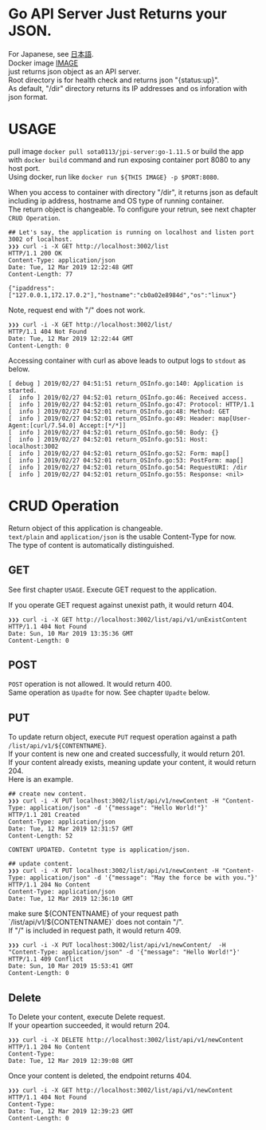 # Go API Server Just Returns your JSON.

For Japanese, see [日本語](/README_jp.md).  
Docker image [IMAGE](https://hub.docker.com/r/sota0113/jpi-server)  
just returns json object as an API server.  
Root directory is for health check and returns json "{status:up}".  
As default, "/dir" directory returns its IP addresses and os inforation with json format.

# USAGE
pull image `docker pull sota0113/jpi-server:go-1.11.5` or build the app with `docker build` command and run exposing container port 8080 to any host port.  
Using docker, run like `docker run ${THIS IMAGE} -p $PORT:8080`.  

When you access to container with directory "/dir", it returns json as default including ip address, hostname and OS type of running container.  
The return object is changeable. To configure your retrun, see next chapter `CRUD Operation`.
```
## Let's say, the application is running on localhost and listen port 3002 of localhost.
❯❯❯ curl -i -X GET http://localhost:3002/list
HTTP/1.1 200 OK
Content-Type: application/json
Date: Tue, 12 Mar 2019 12:22:48 GMT
Content-Length: 77

{"ipaddress":["127.0.0.1,172.17.0.2"],"hostname":"cb0a02e8984d","os":"linux"}
```
Note, request end with "/" does not work.
```
❯❯❯ curl -i -X GET http://localhost:3002/list/
HTTP/1.1 404 Not Found
Date: Tue, 12 Mar 2019 12:22:44 GMT
Content-Length: 0
```

Accessing container with curl as above leads to output logs to `stdout` as below.
```
[ debug ] 2019/02/27 04:51:51 return_OSInfo.go:140: Application is started.
[  info ] 2019/02/27 04:52:01 return_OSInfo.go:46: Received access.
[  info ] 2019/02/27 04:52:01 return_OSInfo.go:47: Protocol: HTTP/1.1
[  info ] 2019/02/27 04:52:01 return_OSInfo.go:48: Method: GET
[  info ] 2019/02/27 04:52:01 return_OSInfo.go:49: Header: map[User-Agent:[curl/7.54.0] Accept:[*/*]]
[  info ] 2019/02/27 04:52:01 return_OSInfo.go:50: Body: {}
[  info ] 2019/02/27 04:52:01 return_OSInfo.go:51: Host: localhost:3002
[  info ] 2019/02/27 04:52:01 return_OSInfo.go:52: Form: map[]
[  info ] 2019/02/27 04:52:01 return_OSInfo.go:53: PostForm: map[]
[  info ] 2019/02/27 04:52:01 return_OSInfo.go:54: RequestURI: /dir
[  info ] 2019/02/27 04:52:01 return_OSInfo.go:55: Response: <nil>
```

# CRUD Operation
Return object of this application is changeable.  
`text/plain` and `application/json` is the usable Content-Type for now.  
The type of content is automatically distinguished.  

## GET
See first chapter `USAGE`. Execute GET request to the application.

If you operate GET request against unexist path, it would return 404.
```
❯❯❯ curl -i -X GET http://localhost:3002/list/api/v1/unExistContent
HTTP/1.1 404 Not Found
Date: Sun, 10 Mar 2019 13:35:36 GMT
Content-Length: 0
```

## POST
`POST` operation is not allowed. It would return 400.  
Same operation as `Upadte` for now. See chapter `Upadte` below. 

## PUT
To update return object, execute `PUT` request operation against a path `/list/api/v1/${CONTENTNAME}`.  
If your content is new one and created successfully, it would return 201.  
If your content already exists, meaning update your content, it would return 204.  
Here is an example.

```
## create new content.
❯❯❯ curl -i -X PUT localhost:3002/list/api/v1/newContent -H "Content-Type: application/json" -d '{"message": "Hello World!"}'
HTTP/1.1 201 Created
Content-Type: application/json
Date: Tue, 12 Mar 2019 12:31:57 GMT
Content-Length: 52

CONTENT UPDATED. Contetnt type is application/json.

## update content.
❯❯❯ curl -i -X PUT localhost:3002/list/api/v1/newContent -H "Content-Type: application/json" -d '{"message": "May the force be with you."}'
HTTP/1.1 204 No Content
Content-Type: application/json
Date: Tue, 12 Mar 2019 12:36:10 GMT
```

make sure ${CONTENTNAME} of your request path `/list/api/v1/${CONTENTNAME}` does not contain "/".  
If "/" is included in request path, it would return 409.
```
❯❯❯ curl -i -X PUT localhost:3002/list/api/v1/newContent/  -H "Content-Type: application/json" -d '{"message": "Hello World!"}'
HTTP/1.1 409 Conflict
Date: Sun, 10 Mar 2019 15:53:41 GMT
Content-Length: 0
```

## Delete
To Delete your content, execute Delete request.  
If your opeartion succeeded, it would return 204.

```
❯❯❯ curl -i -X DELETE http://localhost:3002/list/api/v1/newContent
HTTP/1.1 204 No Content
Content-Type:
Date: Tue, 12 Mar 2019 12:39:08 GMT
```

Once your content is deleted, the endpoint returns 404.
```
❯❯❯ curl -i -X GET http://localhost:3002/list/api/v1/newContent
HTTP/1.1 404 Not Found
Content-Type:
Date: Tue, 12 Mar 2019 12:39:23 GMT
Content-Length: 0
```


